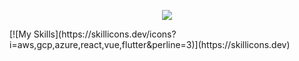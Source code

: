 <p align="center">
  <a href="https://skillicons.dev">
    <img src="https://skillicons.dev/icons?i=git,kubernetes,docker,c,vim" />

  </a>
</p>
    [![My Skills](https://skillicons.dev/icons?i=aws,gcp,azure,react,vue,flutter&perline=3)](https://skillicons.dev)
